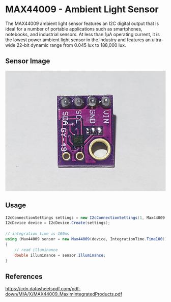 # MAX44009 - Ambient Light Sensor
The MAX44009 ambient light sensor features an I2C digital output that is ideal for a number of portable applications such as smartphones, notebooks, and industrial sensors. At less than 1µA operating current, it is the lowest power ambient light sensor in the industry and features an ultra-wide 22-bit dynamic range from 0.045 lux to 188,000 lux.

## Sensor Image
![](sensor.jpg)

## Usage
```C#
I2cConnectionSettings settings = new I2cConnectionSettings(1, Max44009.DefaultI2cAddress);
I2cDevice device = I2cDevice.Create(settings);

// integration time is 100ms
using (Max44009 sensor = new Max44009(device, IntegrationTime.Time100))
{
    // read illuminance
    double illuminance = sensor.Illuminance;
}
```

## References
https://cdn.datasheetspdf.com/pdf-down/M/A/X/MAX44009_MaximIntegratedProducts.pdf
